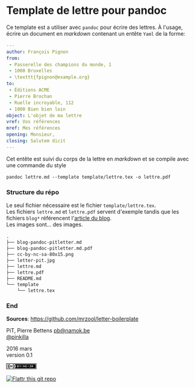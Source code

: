 # Template de lettre pour pandoc

Ce template est a utiliser avec `pandoc` pour écrire des lettres. À l'usage,
écrire un document en *markdown* contenant un entête `Yaml` de la forme: 

```yaml
---
author: François Pignon
from:
 - Passerelle des champions du monde, 1
 - 1000 Bruxelles
 - \texttt{fpignon@example.org}
to: 
 - Éditions ACME
 - Pierre Brochan
 - Ruelle incroyable, 112
 - 1000 Bien bien loin
object: L'objet de ma lettre
vref: Vos références
mref: Mes références
opening: Monsieur,
closing: Salutem dicit   
---
```

Cet entête est suivi du corps de la lettre en *markdown* et se compile avec
une commande du style

    pandoc lettre.md --template template/lettre.tex -o lettre.pdf 

### Structure du répo

Le seul fichier nécessaire est le fichier `template/lettre.tex`.  
Les fichiers `lettre.md` et `lettre.pdf` servent d'exemple tandis que les
fichiers `blog*` référencent l'[article du
blog](http://namok.be/blog/?post/2016/03/25/pandoc-lettre-markdown).   
Les images sont… des images. 

```
.
├── blog-pandoc-pitletter.md
├── blog-pandoc-pitletter.md.pdf
├── cc-by-nc-sa-80x15.png
├── letter-pit.jpg
├── lettre.md
├── lettre.pdf
├── README.md
└── template
    └── lettre.tex
```


### End

**Sources**: https://github.com/mrzool/letter-boilerplate

PiT, Pierre Bettens <pb@namok.be>                                    
[@pinkilla](http://twitter.com/pinkilla)

2016 mars                                                                    
version 0.1                                                                     
                                                                                  
[![CC](cc-by-nc-sa-80x15.png)](http://creativecommons.org/licenses/by-nc-sa/4.0/deed.fr)


[![Flattr this git repo](http://api.flattr.com/button/flattr-badge-large.png)](https://flattr.com/submit/auto?user_id=Pinkilla&url=https://github.com/Pinkilla/pandoc-pitletter&title=pandoc-pitletter&language=&tags=github&category=software)



